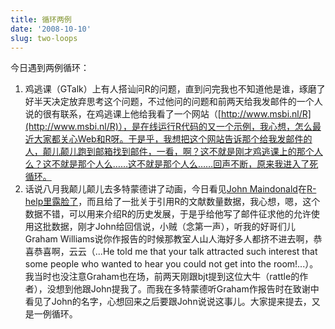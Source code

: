 ```yaml
---
title: 循环两例
date: '2008-10-10'
slug: two-loops
---
```


今日遇到两例循环：

1. 鸡逃课（GTalk）上有人搭讪问R的问题，直到问完我也不知道他是谁，琢磨了好半天决定放弃思考这个问题，不过他问的问题和前两天给我发邮件的一个人说的很有联系，在鸡逃课上他给我看了一个网站（[http://www.msbi.nl/R](http://www.msbi.nl/R)），是在线运行R代码的又一个示例，我心想，怎么最近大家都关心Web和R呀。于是乎，我想把这个网站告诉那个给我发邮件的人，颠儿颠儿跑到邮箱找到邮件，一看，啊？这不就是刚才鸡逃课上的那个人么？这不就是那个人么……这不就是那个人么……回声不断，原来我进入了死循环。
1. 话说八月我颠儿颠儿去多特蒙德讲了动画，今日看见[John Maindonald](http://wwwmaths.anu.edu.au/~johnm/)在[R-help里露脸了](https://stat.ethz.ch/pipermail/r-help/2008-October/176188.html)，而且给了一批关于引用R的文献数量数据，我心想，嗯，这个数据不错，可以用来介绍R的历史发展，于是乎给他写了邮件征求他的允许使用这批数据，刚才John给回信说，小贼（念第一声），听我的好哥们儿Graham Williams说你作报告的时候那教室人山人海好多人都挤不进去啊，恭喜恭喜啊，云云（...He told me that your talk attracted such interest that some people who wanted to hear you could not get into the room!...）。我当时也没注意Graham也在场，前两天刚跟bjt提到这位大牛（rattle的作者），没想到他跟John提我了。而我在多特蒙德听Graham作报告时在致谢中看见了John的名字，心想回来之后要跟John说说这事儿。大家提来提去，又是一例循环。
